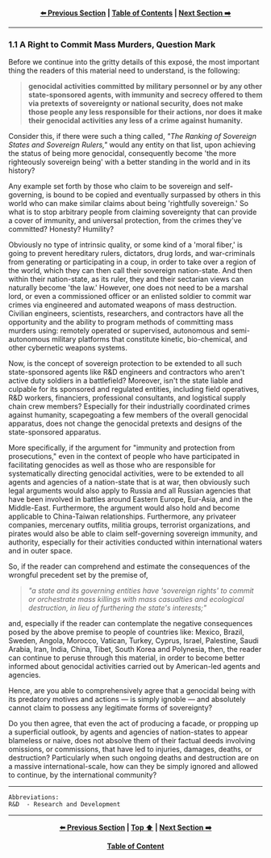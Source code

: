 <div align="center">
  
  **[:arrow_left: Previous Section][Prev] | [Table of Contents][TOC] | [Next Section :arrow_right:][Next]**
  
  [Prev]: /main/expose/01-0.md
  [Next]: /main/expose/01-2.md
  [TOC]: https://github.com/true-hindsight/long-overdue-justice/
  
</div>

---

### 1.1 A Right to Commit Mass Murders, Question Mark

Before we continue into the gritty details of this exposé, the most important thing the readers of this material need to understand, is the following:

> **genocidal activities committed by military personnel or by any other state-sponsored agents, with immunity and secrecy offered to them via pretexts of sovereignty or national security, does not make those people any less responsible for their actions, nor does it make their genocidal activities any less of a crime against humanity.**

Consider this, if there were such a thing called, *"The Ranking of Sovereign States and Sovereign Rulers,"* would any entity on that list, upon achieving the status of being more genocidal, consequently become 'the more righteously sovereign being' with a better standing in the world and in its history?

Any example set forth by those who claim to be sovereign and self-governing, is bound to be copied and eventually surpassed by others in this world who can make similar claims about being 'rightfully sovereign.' So what is to stop arbitrary people from claiming sovereignty that can provide a cover of immunity, and universal protection, from the crimes they've committed? Honesty? Humility? 

Obviously no type of intrinsic quality, or some kind of a 'moral fiber,' is going to prevent hereditary rulers, dictators, drug lords, and war-criminals from generating or participating in a coup, in order to take over a region of the world, which they can then call their sovereign nation-state. And then within their nation-state, as its ruler, they and their sectarian views can naturally become 'the law.' However, one does not need to be a marshal lord, or even a commissioned officer or an enlisted soldier to commit war crimes via engineered and automated weapons of mass destruction. Civilian engineers, scientists, researchers, and contractors have all the opportunity and the ability to program methods of committing mass murders using: remotely operated or supervised, autonomous and semi-autonomous military platforms that constitute kinetic, bio-chemical, and other cybernetic weapons systems. 

Now, is the concept of sovereign protection to be extended to all such state-sponsored agents like R&D engineers and contractors who aren't active duty soldiers in a battlefield? Moreover, isn't the state liable and culpable for its sponsored and regulated entities, including field operatives, R&D workers, financiers, professional consultants, and logistical supply chain crew members? Especially for their industrially coordinated crimes against humanity, scapegoating a few members of the overall genocidal apparatus, does not change the genocidal pretexts and designs of the state-sponsored apparatus.  

More specifically, if the argument for "immunity and protection from prosecutions," even in the context of people who have participated in facilitating genocides as well as those who are responsible for systematically directing genocidal activities, were to be extended to all agents and agencies of a nation-state that is at war, then obviously such legal arguments would also apply to Russia and all Russian agencies that have been involved in battles around Eastern Europe, Eur-Asia, and in the Middle-East. Furthermore, the argument would also hold and become applicable to China-Taiwan relationships. Furthermore, any privateer companies, mercenary outfits, militia groups, terrorist organizations, and pirates would also be able to claim self-governing sovereign immunity, and authority, especially for their activities conducted within international waters and in outer space. 

So, if the reader can comprehend and estimate the consequences of the wrongful precedent set by the premise of, 

>*"a state and its governing entities have 'sovereign rights' to commit or orchestrate mass killings with mass casualties and ecological destruction, in lieu of furthering the state's interests;"* 

and, especially if the reader can contemplate the negative consequences posed by the above premise to people of countries like: Mexico, Brazil, Sweden, Angola, Morocco, Vatican, Turkey, Cyprus, Israel, Palestine, Saudi Arabia, Iran, India, China, Tibet, South Korea and Polynesia, then, the reader can continue to peruse through this material, in order to become better informed about genocidal activities carried out by American-led agents and agencies. 

Hence, are you able to comprehensively agree that a genocidal being with its predatory motives and actions — is simply ignoble — and absolutely cannot claim to possess any legitimate forms of sovereignty? 

Do you then agree, that even the act of producing a facade, or propping up a superficial outlook, by agents and agencies of nation-states to appear blameless or naive, does not absolve them of their factual deeds involving omissions, or commissions, that have led to injuries, damages, deaths, or destruction? Particularly when such ongoing deaths and destruction are on a massive international-scale, how can they be simply ignored and allowed to continue, by the international community?  

---

```
Abbreviations:
R&D  - Research and Development
```

---

<div align="center">
  
  **[:arrow_left: Previous Section][Prev] | [Top :arrow_up:][Top] | [Next Section :arrow_right:][Next]** 
  
  **[Table of Content][TOC]**

  [Prev]: /main/expose/01-0.md
  [Top]: /main/expose/01-1.md#11-a-right-to-commit-mass-murders-question-mark
  [Next]: /main/expose/01-2.md
  [TOC]: https://github.com/true-hindsight/long-overdue-justice/
  
</div>
